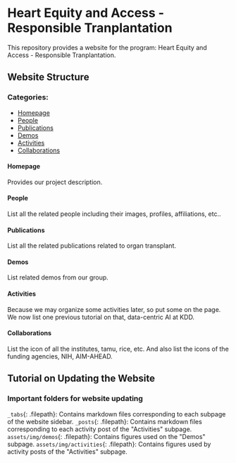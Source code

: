 # Heart Equity and Access - Responsible Tranplantation

This repository provides a website for the program: Heart Equity and Access - Responsible Tranplantation.

## Website Structure
### Categories:
- [Homepage](#homepage)
- [People](#people)
- [Publications](#publications)
- [Demos](#demos)
- [Activities](#activities)
- [Collaborations](#collaborations)
  
#### Homepage
Provides our project description.
  
#### People
List all the related people including their images, profiles, affiliations, etc..
  
#### Publications
List all the related publications related to organ transplant.
  
#### Demos
List related demos from our group.
  
#### Activities
Because we may organize some activities later, so put some on the page. We now list one previous tutorial on that, data-centric AI at KDD.
  
#### Collaborations
List the icon of all the institutes, tamu, rice, etc. And also list the icons of the funding agencies, NIH, AIM-AHEAD.

## Tutorial on Updating the Website
### Important folders for website updating
`_tabs`{: .filepath}: Contains markdown files corresponding to each subpage of the website sidebar.
`_posts`{: .filepath}: Contains markdown files corresponding to each activity post of the "Activities" subpage.
`assets/img/demos`{: .filepath}: Contains figures used on the "Demos" subpage.
`assets/img/activities`{: .filepath}: Contains figures used by activity posts of the "Activities" subpage.
  
